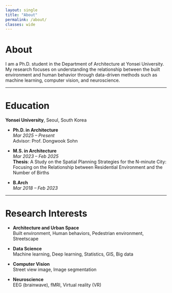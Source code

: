 ```yaml
---
layout: single
title: "About"
permalink: /about/
classes: wide
---
```



#  About

I am a Ph.D. student in the Department of Architecture at Yonsei University.  
My research focuses on understanding the relationship between the built environment and human behavior through data-driven methods such as machine learning, computer vision, and neuroscience.

---

#  Education

**Yonsei University**, Seoul, South Korea

- **Ph.D. in Architecture**  
  *Mar 2025 – Present*  
  Advisor: Prof. Dongwook Sohn


- **M.S. in Architecture**  
  *Mar 2023 – Feb 2025*  
  **Thesis**: A Study on the Spatial Planning Strategies for the N-minute City: Focusing on the Relationship between Residential Environment and the Number of Births


- **B.Arch**  
  *Mar 2018 – Feb 2023*  

---

#  Research Interests

- **Architecture and Urban Space**  
  Built environment, Human behaviors, Pedestrian environment, Streetscape

- **Data Science**  
  Machine learning, Deep learning, Statistics, GIS, Big data

- **Computer Vision**  
  Street view image, Image segmentation

- **Neuroscience**  
  EEG (brainwave), fMRI, Virtual reality (VR)
